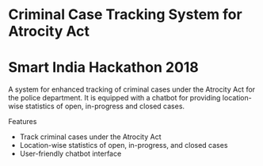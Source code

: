 # Criminal Case Tracking System for Atrocity Act

# Smart India Hackathon 2018

A system for enhanced tracking of criminal cases under the Atrocity Act for the police department. It is equipped with a
chatbot for providing location-wise statistics of open, in-progress and closed cases.

Features
- Track criminal cases under the Atrocity Act
- Location-wise statistics of open, in-progress, and closed cases
- User-friendly chatbot interface
